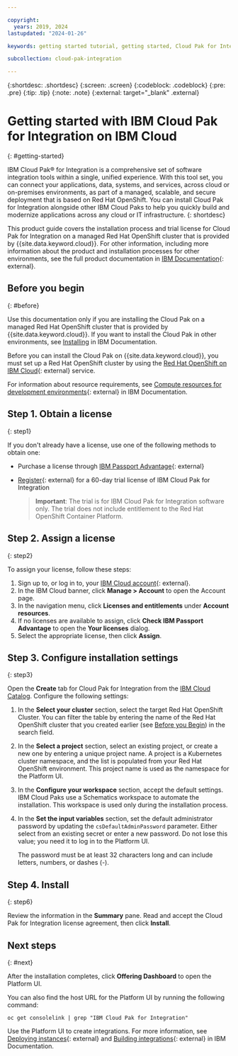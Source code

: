 ```yaml
---

copyright:
  years: 2019, 2024
lastupdated: "2024-01-26"

keywords: getting started tutorial, getting started, Cloud Pak for Integration, integration

subcollection: cloud-pak-integration

---
```


{:shortdesc: .shortdesc}
{:screen: .screen}
{:codeblock: .codeblock}
{:pre: .pre}
{:tip: .tip}
{:note: .note}
{:external: target="_blank" .external}


# Getting started with IBM Cloud Pak for Integration on IBM Cloud
{: #getting-started}

IBM Cloud Pak® for Integration is a comprehensive set of software integration tools within a single, unified experience. With this tool set, you can connect your applications, data, systems, and services, across cloud or on-premises environments, as part of a managed, scalable, and secure deployment that is based on Red Hat OpenShift. You can install Cloud Pak for Integration alongside other IBM Cloud Paks to help you quickly build and modernize applications across any cloud or IT infrastructure.
{: shortdesc}

This product guide covers the installation process and trial license for Cloud Pak for Integration on a managed Red Hat OpenShift cluster that is provided by {{site.data.keyword.cloud}}. For other information, including more information about the product and installation processes for other environments, see the full product documentation in [IBM Documentation](https://www.ibm.com/docs/en/cloud-paks/cp-integration/latest?topic=overview){: external}.


## Before you begin
{: #before}

Use this documentation only if you are installing the Cloud Pak on a managed Red Hat OpenShift cluster that is provided by {{site.data.keyword.cloud}}. If you want to install the Cloud Pak in other environments, see [Installing](https://www.ibm.com/docs/en/cloud-paks/cp-integration/latest?topic=installing) in IBM Documentation.

Before you can install the Cloud Pak on {{site.data.keyword.cloud}}, you must set up a Red Hat OpenShift cluster by using the [Red Hat OpenShift on IBM Cloud](https://cloud.ibm.com/kubernetes/catalog/openshiftcluster){: external} service.

For information about resource requirements, see [Compute resources for development environments](https://www.ibm.com/docs/en/cloud-paks/cp-integration/latest?topic=requirements-compute-resources-development-environments){: external} in IBM Documentation.

## Step 1. Obtain a license
{: step1}

If you don't already have a license, use one of the following methods to obtain one:

- Purchase a license through [IBM Passport Advantage](https://www.ibm.com/software/passportadvantage/index.html){: external}
- [Register](https://www.ibm.com/account/reg/signup?formid=urx-46640){: external} for a 60-day trial license of IBM Cloud Pak for Integration

  > **Important**: The trial is for IBM Cloud Pak for Integration software only. The trial does not include entitlement to the Red Hat OpenShift Container Platform.

## Step 2. Assign a license
{: step2}

To assign your license, follow these steps:

1. Sign up to, or log in to, your [IBM Cloud account](https://cloud.ibm.com/login){: external}.
2. In the IBM Cloud banner, click **Manage > Account** to open the Account page. 
3. In the navigation menu, click **Licenses and entitlements** under **Account resources**.
3. If no licenses are available to assign, click **Check IBM Passport Advantage** to open the **Your licenses** dialog.
4. Select the appropriate license, then click **Assign**.

## Step 3. Configure installation settings
{: step3}

Open the **Create** tab for Cloud Pak for Integration from the [IBM Cloud Catalog](https://cloud.ibm.com/catalog/content/ibm-cp-integration). Configure the following settings:

  1. In the **Select your cluster** section, select the target Red Hat OpenShift Cluster. You can filter the table by entering the name of the Red Hat OpenShift cluster that you created earlier (see [Before you Begin](#before-you-begin)) in the search field.

  2. In the **Select a project** section, select an existing project, or create a new one by entering a unique project name. A project is a Kubernetes cluster namespace, and the list is populated from your Red Hat OpenShift environment. This project name is used as the namespace for the Platform UI.

  3. In the **Configure your workspace** section, accept the default settings. IBM Cloud Paks use a Schematics workspace to automate the installation. This workspace is used only during the installation process.

  4. In the **Set the input variables** section, set the default administrator password by updating the `csDefaultAdminPassword` parameter. Either select from an existing secret or enter a new password. Do not lose this value; you need it to log in to the Platform UI.

      The password must be at least 32 characters long and can include letters, numbers, or dashes (-).

## Step 4. Install
{: step6}

Review the information in the **Summary** pane. Read and accept the Cloud Pak for Integration license agreement, then click **Install**.


## Next steps
{: #next}

After the installation completes, click **Offering Dashboard** to open the Platform UI.

You can also find the host URL for the Platform UI by running the following command:

```
oc get consolelink | grep "IBM Cloud Pak for Integration"
```

Use the Platform UI to create integrations. For more information, see [Deploying instances](https://www.ibm.com/docs/en/cloud-paks/cp-integration/latest?topic=installing-deploying-instances){: external} and [Building integrations](https://www.ibm.com/docs/en/cloud-paks/cp-integration/latest?topic=building-integrations){: external} in IBM Documentation.

